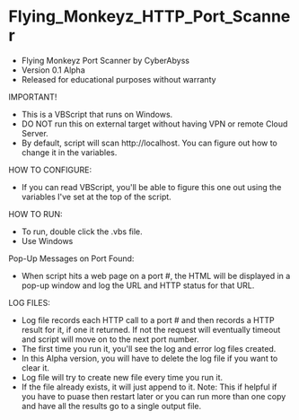 # Flying_Monkeyz_HTTP_Port_Scanner
  - Flying Monkeyz Port Scanner by CyberAbyss
  - Version 0.1 Alpha
  - Released for educational purposes without warranty

IMPORTANT!
  - This is a VBScript that runs on Windows.
  - DO NOT run this on external target without having VPN or remote Cloud Server.
  - By default, script will scan http://localhost. You can figure out how to change it in the variables.

HOW TO CONFIGURE:
  - If you can read VBScript, you'll be able to figure this one out using the variables I've set at the top of the script.

HOW TO RUN:
  - To run, double click the .vbs file.
  - Use Windows

Pop-Up Messages on Port Found:
  -  When script hits a web page on a port #, the HTML will be displayed in a pop-up window and log the URL and HTTP status for that URL.


LOG FILES:
  - Log file records each HTTP call to a port # and then records a HTTP result for it, if one it returned. If not the request will eventually timeout and script will       move on to the next port number. 
  - The first time you run it, you'll see the log and error log files created. 
  - In this Alpha version, you will have to delete the log file if you want to clear it. 
  - Log file will try to create new file every time you run it. 
  - If the file already exists, it will just append to it. 
    Note: This if helpful if you have to puase then restart later or you can run more than one copy and have all the results go to a single output file.


